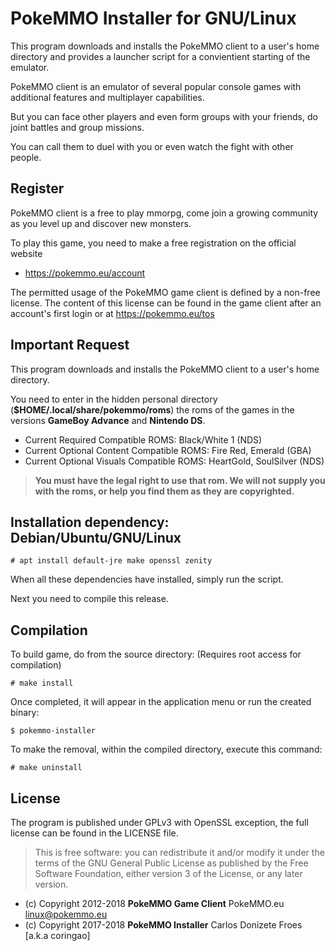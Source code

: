 PokeMMO Installer for GNU/Linux
===============================

This program downloads and installs the PokeMMO client to a user's home
directory and provides a launcher script for a convientient
starting of the emulator.

PokeMMO client is an emulator of several popular console games with additional
features and multiplayer capabilities.

But you can face other players and even form groups with your friends, do joint
battles and group missions.

You can call them to duel with you or even watch the fight with other people.

**Register**
------------

PokeMMO client is a free to play mmorpg, come join a growing community as you level
up and discover new monsters.

To play this game, you need to make a free registration on the official website
- https://pokemmo.eu/account

The permitted usage of the PokeMMO game client is defined by a non-free license.
The content of this license can be found in the game client after an account's
first login or at https://pokemmo.eu/tos

**Important Request**
---------------------

This program downloads and installs the PokeMMO client to a user's home directory.

You need to enter in the hidden personal directory (**$HOME/.local/share/pokemmo/roms**)
the roms of the games in the versions **GameBoy Advance** and **Nintendo DS**.

 * Current Required Compatible ROMS: Black/White 1 (NDS)
 * Current Optional Content Compatible ROMS: Fire Red, Emerald (GBA)
 * Current Optional Visuals Compatible ROMS: HeartGold, SoulSilver (NDS)

> **You must have the legal right to use that rom. We will not supply you with
> the roms, or help you find them as they are copyrighted.** 

**Installation dependency: Debian/Ubuntu/GNU/Linux**
----------------------------------------------------

    # apt install default-jre make openssl zenity

When all these dependencies have installed, simply run the script.

Next you need to compile this release.

**Compilation**
---------------

To build game, do from the source directory: (Requires root access for compilation)

    # make install

Once completed, it will appear in the application menu or run the created binary:

    $ pokemmo-installer

To make the removal, within the compiled directory, execute this command:
    
    # make uninstall

**License**
-----------
The program is published under GPLv3 with OpenSSL exception,
the full license can be found in the LICENSE file.

> This is free software: you can redistribute it and/or modify it under
> the terms of the GNU General Public License as published by
> the Free Software Foundation, either version 3 of the License,
> or any later version.

- (c) Copyright 2012-2018 **PokeMMO Game Client** PokeMMO.eu <linux@pokemmo.eu>
- (c) Copyright 2017-2018 **PokeMMO Installer** Carlos Donizete Froes [a.k.a coringao]
